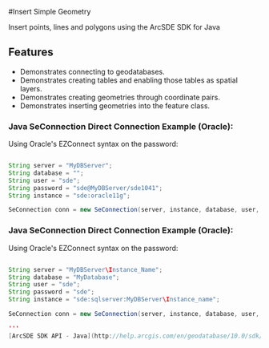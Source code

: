 #Insert Simple Geometry



Insert points, lines and polygons using the ArcSDE SDK for Java

## Features

* Demonstrates connecting to geodatabases.
* Demonstrates creating tables and enabling those tables as spatial layers.
* Demonstrates creating geometries through coordinate pairs.
* Demonstrates inserting geometries into the feature class.

### Java SeConnection Direct Connection Example (Oracle):
Using Oracle's EZConnect syntax on the password:
```java

String server = "MyDBServer";
String database = "";
String user = "sde";
String password = "sde@MyDBServer/sde1041";
String instance = "sde:oracle11g";

SeConnection conn = new SeConnection(server, instance, database, user, password);
```

### Java SeConnection Direct Connection Example (Oracle):
Using Oracle's EZConnect syntax on the password:
```java

String server = "MyDBServer\Instance_Name";
String database = "MyDatabase";
String user = "sde";
String password = "sde";
String instance = "sde:sqlserver:MyDBServer\Instance_name";

SeConnection conn = new SeConnection(server, instance, database, user, password);

'''
[ArcSDE SDK API - Java](http://help.arcgis.com/en/geodatabase/10.0/sdk/arcsde/api/japi/japi.htm)
